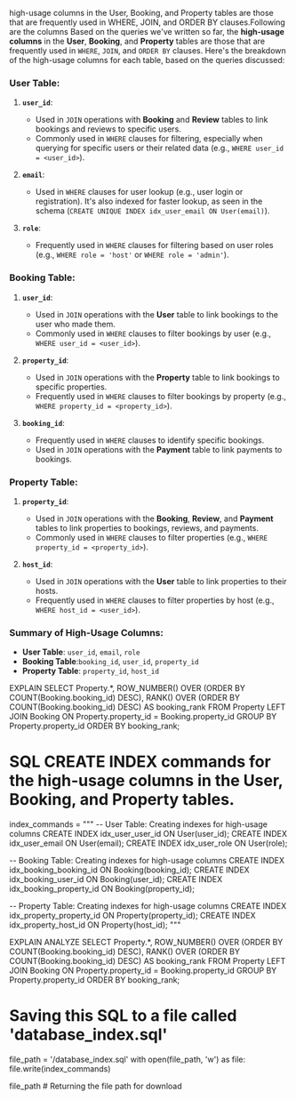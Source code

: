 high-usage columns in the User, Booking, and Property tables are those that are frequently used in WHERE, JOIN, and ORDER BY clauses.Following are the columns 
Based on the queries we've written so far, the **high-usage columns** in the **User**, **Booking**, and **Property** tables are those that are frequently used in `WHERE`, `JOIN`, and `ORDER BY` clauses. Here's the breakdown of the high-usage columns for each table, based on the queries discussed:

### **User Table:**
1. **`user_id`**:
   - Used in `JOIN` operations with **Booking** and **Review** tables to link bookings and reviews to specific users.
   - Commonly used in `WHERE` clauses for filtering, especially when querying for specific users or their related data (e.g., `WHERE user_id = <user_id>`).

2. **`email`**:
   - Used in `WHERE` clauses for user lookup (e.g., user login or registration). It's also indexed for faster lookup, as seen in the schema (`CREATE UNIQUE INDEX idx_user_email ON User(email)`).

3. **`role`**:
   - Frequently used in `WHERE` clauses for filtering based on user roles (e.g., `WHERE role = 'host'` or `WHERE role = 'admin'`).


### **Booking Table:**
1. **`user_id`**:
   - Used in `JOIN` operations with the **User** table to link bookings to the user who made them.
   - Commonly used in `WHERE` clauses to filter bookings by user (e.g., `WHERE user_id = <user_id>`).

2. **`property_id`**:
   - Used in `JOIN` operations with the **Property** table to link bookings to specific properties.
   - Frequently used in `WHERE` clauses to filter bookings by property (e.g., `WHERE property_id = <property_id>`).

3. **`booking_id`**:
   - Frequently used in `WHERE` clauses to identify specific bookings.
   - Used in `JOIN` operations with the **Payment** table to link payments to bookings.

### **Property Table:**
1. **`property_id`**:
   - Used in `JOIN` operations with the **Booking**, **Review**, and **Payment** tables to link properties to bookings, reviews, and payments.
   - Commonly used in `WHERE` clauses to filter properties (e.g., `WHERE property_id = <property_id>`).

2. **`host_id`**:
   - Used in `JOIN` operations with the **User** table to link properties to their hosts.
   - Frequently used in `WHERE` clauses to filter properties by host (e.g., `WHERE host_id = <user_id>`).

### **Summary of High-Usage Columns:**
- **User Table**: `user_id`, `email`, `role`
- **Booking Table**:`booking_id`, `user_id`, `property_id`
- **Property Table**: `property_id`, `host_id`


EXPLAIN SELECT Property.*, ROW_NUMBER() OVER (ORDER BY COUNT(Booking.booking_id) DESC), RANK() OVER (ORDER BY COUNT(Booking.booking_id) DESC) AS booking_rank 
FROM Property
LEFT JOIN Booking ON Property.property_id = Booking.property_id
GROUP BY Property.property_id
ORDER BY booking_rank;

# SQL CREATE INDEX commands for the high-usage columns in the User, Booking, and Property tables.

index_commands = """
-- User Table: Creating indexes for high-usage columns
CREATE INDEX idx_user_user_id ON User(user_id);
CREATE INDEX idx_user_email ON User(email);
CREATE INDEX idx_user_role ON User(role);

-- Booking Table: Creating indexes for high-usage columns
CREATE INDEX idx_booking_booking_id ON Booking(booking_id);
CREATE INDEX idx_booking_user_id ON Booking(user_id);
CREATE INDEX idx_booking_property_id ON Booking(property_id);

-- Property Table: Creating indexes for high-usage columns
CREATE INDEX idx_property_property_id ON Property(property_id);
CREATE INDEX idx_property_host_id ON Property(host_id);
"""


EXPLAIN ANALYZE SELECT Property.*, ROW_NUMBER() OVER (ORDER BY COUNT(Booking.booking_id) DESC), RANK() OVER (ORDER BY COUNT(Booking.booking_id) DESC) AS booking_rank 
FROM Property
LEFT JOIN Booking ON Property.property_id = Booking.property_id
GROUP BY Property.property_id
ORDER BY booking_rank;


# Saving this SQL to a file called 'database_index.sql'
file_path = '/database_index.sql'
with open(file_path, 'w') as file:
    file.write(index_commands)

file_path  # Returning the file path for download
